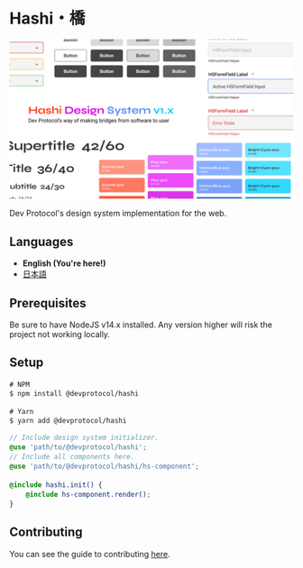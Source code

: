 # Hashi・橋
![hashi-cover.png](https://github.com/dev-protocol/hashi-web/blob/main/media/hashi-cover.png?raw=true)

Dev Protocol's design system implementation for the web.

## Languages
- **English (You're here!)**
- [日本語](https://github.com/dev-protocol/hashi-web/blob/main/README_JP.md)

## Prerequisites
Be sure to have NodeJS v14.x installed. Any version higher will risk the project not working locally.

## Setup
```shell
# NPM
$ npm install @devprotocol/hashi

# Yarn
$ yarn add @devprotocol/hashi
```
```scss
// Include design system initializer.
@use 'path/to/@devprotocol/hashi';
// Include all components here.
@use 'path/to/@devprotocol/hashi/hs-component';

@include hashi.init() {
    @include hs-component.render();
}
```

## Contributing
You can see the guide to contributing [here](https://github.com/dev-protocol/hashi-web/blob/main/.github/CONTRIBUTING.md).
